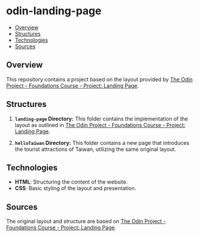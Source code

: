 # odin-landing-page

- [Overview](#overview)
- [Structures](#structures)
- [Technologies](#technologies)
- [Sources](#sources)

## Overview
This repository contains a project based on the layout provided by [The Odin Project - Foundations Course - Project: Landing Page](https://www.theodinproject.com/lessons/foundations-landing-page).

## Structures
1. **`landing-page` Directory:**
   This folder contains the implementation of the layout as outlined in [The Odin Project - Foundations Course - Project: Landing Page](https://www.theodinproject.com/lessons/foundations-landing-page).

2. **`helloTaiwan` Directory:**
   This folder contains a new page that introduces the tourist attractions of Taiwan, utilizing the same original layout.

## Technologies
- **HTML**: Structuring the content of the website.
- **CSS**: Basic styling of the layout and presentation.

## Sources
The original layout and structure are based on [The Odin Project - Foundations Course - Project: Landing Page](https://www.theodinproject.com/lessons/foundations-landing-page).